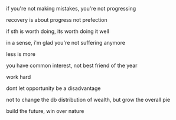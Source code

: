 if you're not making mistakes, you're not progressing

recovery is about progress not prefection

if sth is worth doing, its worth doing it well

in a sense, i'm glad you're not suffering anymore

less is more

you have common interest, not best friend of the year

work hard

dont let opportunity be a disadvantage

not to change the db distribution of wealth, but grow the overall pie

build the future, win over nature